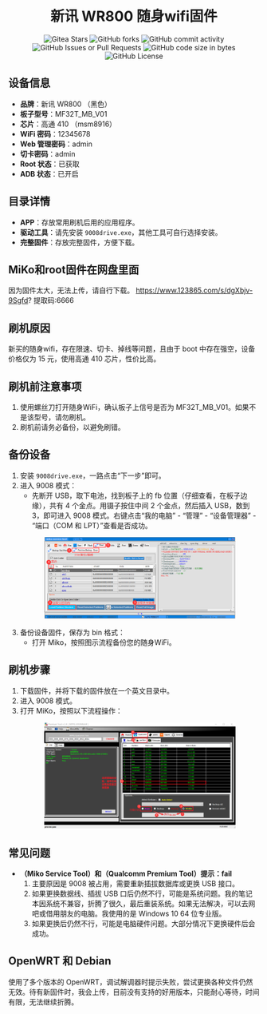 
<p align="center">
<h1 align="center">新讯 WR800 随身wifi固件</h1>
</p>
<p align="center">
    <img alt="Gitea Stars" src="https://img.shields.io/github/stars/x7780/MF32T_MB_V01?style=flat-square&logo=GitHub">
    <img alt="GitHub forks" src="https://img.shields.io/github/forks/x7780/MF32T_MB_V01?style=flat-square&logo=GitHub">
    <img alt="GitHub commit activity" src="https://img.shields.io/github/commit-activity/t/x7780/MF32T_MB_V01?style=flat-square&logo=GitHub">
    <img alt="GitHub Issues or Pull Requests" src="https://img.shields.io/github/issues-closed-raw/x7780/MF32T_MB_V01?style=flat-square&logo=GitHub">
    <img alt="GitHub code size in bytes" src="https://img.shields.io/github/languages/code-size/x7780/MF32T_MB_V01?style=flat-square&logo=GitHub">
    <img alt="GitHub License" src="https://img.shields.io/github/license/x7780/MF32T_MB_V01?style=flat-square">
</p>

<!-- Start of Selection -->
## 设备信息
- **品牌**：新讯 WR800 （黑色）
- **板子型号**：MF32T_MB_V01
- **芯片**：高通 410 （msm8916）
- **WiFi 密码**：12345678
- **Web 管理密码**：admin
- **切卡密码**：admin
- **Root 状态**：已获取
- **ADB 状态**：已开启

## 目录详情
- **APP**：存放常用刷机后用的应用程序。
- **驱动工具**：请先安装 `9008drive.exe`，其他工具可自行选择安装。
- **完整固件**：存放完整固件，方便下载。
## MiKo和root固件在网盘里面
因为固件太大，无法上传，请自行下载。
https://www.123865.com/s/dgXbjv-9Sgfd?  提取码:6666

## 刷机原因
新买的随身wifi，存在限速、切卡、掉线等问题，且由于 boot 中存在强空，设备价格仅为 15 元，使用高通 410 芯片，性价比高。

## 刷机前注意事项
1. 使用螺丝刀打开随身WiFi，确认板子上信号是否为 MF32T_MB_V01。如果不是该型号，请勿刷机。
2. 刷机前请务必备份，以避免刷错。

## 备份设备
1. 安装 `9008drive.exe`，一路点击“下一步”即可。
2. 进入 9008 模式：
   - 先断开 USB，取下电池，找到板子上的 fb 位置（仔细查看，在板子边缘），共有 4 个金点。用镊子按住中间 2 个金点，然后插入 USB，数到3，即可进入 9008 模式。右键点击“我的电脑” - “管理” - “设备管理器” - “端口（COM 和 LPT）”查看是否成功。
   <p align="center">
   <img src="img/image-1.jpg" style="max-width: 80%;" alt="设备备份示意图">
   </p>
3. 备份设备固件，保存为 bin 格式：
   - 打开 Miko，按照图示流程备份您的随身WiFi。
 

## 刷机步骤
1. 下载固件，并将下载的固件放在一个英文目录中。
2. 进入 9008 模式。
3. 打开 MiKo，按照以下流程操作：
   <p align="center">
   <img src="img/image-6.png" style="max-width: 80%;" alt="设备备份示意图">
   </p>

## 常见问题
- **（Miko Service Tool）和（Qualcomm Premium Tool）提示：fail**
  1. 主要原因是 9008 被占用，需要重新插拔数据库或更换 USB 接口。
  2. 如果更换数据线、插拔 USB 口后仍然不行，可能是系统问题。我的笔记本因系统不兼容，折腾了很久，最后重装系统。如果无法解决，可以去网吧或借用朋友的电脑。我使用的是 Windows 10 64 位专业版。
  3. 如果更换后仍然不行，可能是电脑硬件问题。大部分情况下更换硬件后会成功。


## OpenWRT 和 Debian
使用了多个版本的 OpenWRT，调试解调器时提示失败，尝试更换各种文件仍然无效。待有新固件时，我会上传，目前没有支持的好用版本，只能耐心等待，时间有限，无法继续折腾。